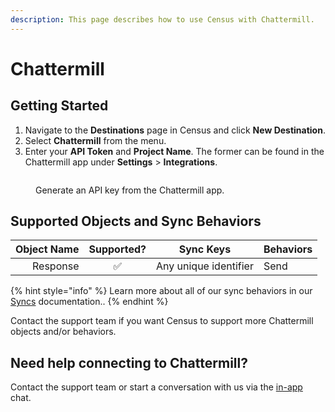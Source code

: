 ```yaml
---
description: This page describes how to use Census with Chattermill.
---
```


# Chattermill

## Getting Started

1. Navigate to the **Destinations** page in Census and click **New Destination**.
2. Select **Chattermill** from the menu.
3. Enter your **API Token** and **Project Name**. The former can be found in the Chattermill app under **Settings** > **Integrations**.

<figure><img src="../.gitbook/assets/chattermill.png" alt=""><figcaption><p>Generate an API key from the Chattermill app.</p></figcaption></figure>

## Supported Objects and Sync Behaviors <a href="#supported-objects-and-sync-behaviors" id="supported-objects-and-sync-behaviors"></a>

| **Object Name** | **Supported?** | **Sync Keys**         | **Behaviors** |
| --------------: | :------------: | --------------------- | ------------- |
|        Response |        ✅       | Any unique identifier | Send          |

{% hint style="info" %}
Learn more about all of our sync behaviors in our [Syncs](../syncs/overview.md) documentation..
{% endhint %}

Contact the support team if you want Census to support more Chattermill objects and/or behaviors.

## Need help connecting to Chattermill?

Contact the support team or start a conversation with us via the [in-app](https://app.getcensus.com) chat.
